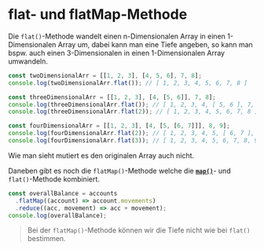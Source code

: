 # flat- und flatMap-Methode

Die `flat()`-Methode wandelt einen n-Dimensionalen Array in einen 1-Dimensionalen Array um, dabei kann man eine Tiefe angeben, so kann man bspw. 
auch einen 3-Dimensionalen in einen 1-Dimensionalen Array umwandeln.

````Javascript
const twoDimensionalArr = [[1, 2, 3], [4, 5, 6], 7, 8];
console.log(twoDimensionalArr.flat()); // [ 1, 2, 3, 4, 5, 6, 7, 8 ]

const threeDimensionalArr = [[1, 2, 3], [4, [5, 6]], 7, 8];
console.log(threeDimensionalArr.flat()); // [ 1, 2, 3, 4, [ 5, 6 ], 7, 8 ]
console.log(threeDimensionalArr.flat(2)); // [ 1, 2, 3, 4, 5, 6, 7, 8 ]

const fourDimensionalArr = [[1, 2, 3], [4, [5, [6, 7]]], 8, 9];
console.log(fourDimensionalArr.flat(2)); // [ 1, 2, 3, 4, 5, [ 6, 7 ], 8, 9 ]
console.log(fourDimensionalArr.flat(3)); // [ 1, 2, 3, 4, 5, 6, 7, 8, 9 ]
````

Wie man sieht mutiert es den originalen Array auch nicht.

Daneben gibt es noch die `flatMap()`-Methode welche die [**`map()`**](map-Methode.md)- und `flat()`-Methode kombiniert.

````Javascript
const overallBalance = accounts
  .flatMap((account) => account.movements)
  .reduce((acc, movement) => acc + movement);
console.log(overallBalance);
````

> Bei der `flatMap()`-Methode können wir die Tiefe nicht wie bei `flat()` bestimmen.